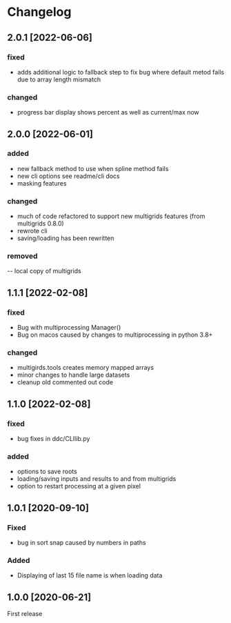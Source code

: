 # Changelog

## 2.0.1 [2022-06-06]
### fixed
- adds additional logic to fallback step to fix bug where default metod fails
  due to array length mismatch

### changed 
- progress bar display shows percent as well as current/max now


## 2.0.0 [2022-06-01]
### added 
- new fallback method to use when spline method fails
- new cli options see readme/cli docs
- masking features

### changed
- much of code refactored to support new multigrids features (from multigrids 0.8.0)
- rewrote cli
- saving/loading has been rewritten

### removed
-- local copy of multigrids

## 1.1.1 [2022-02-08]
### fixed
- Bug with multiprocessing Manager()
- Bug on macos caused by changes to multiprocessing in python 3.8+

### changed
- multigirds.tools creates memory mapped arrays
- minor changes to handle large datasets
- cleanup old commented out code

## 1.1.0 [2022-02-08] 
### fixed 
- bug fixes in ddc/CLIlib.py

### added
- options to save roots
- loading/saving inputs and results to and from multigrids
- option to restart processing at a given pixel

## 1.0.1 [2020-09-10]
### Fixed 
- bug in sort snap caused by numbers in paths

### Added
- Displaying of last 15 file name is when loading data

## 1.0.0 [2020-06-21]
First release  
